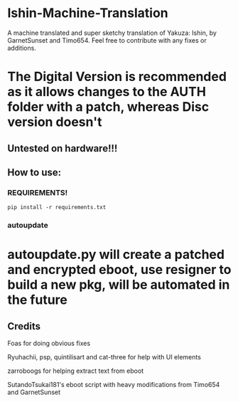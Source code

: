 # Ishin-Machine-Translation

A machine translated and super sketchy translation of Yakuza: Ishin, by GarnetSunset and Timo654.
Feel free to contribute with any fixes or additions.

# The Digital Version is recommended as it allows changes to the AUTH folder with a patch, whereas Disc version doesn't

## Untested on hardware!!!

## How to use:

### REQUIREMENTS!
``pip install -r requirements.txt``

### autoupdate

autoupdate.py will create a patched and encrypted eboot, use resigner to build a new pkg, will be automated in the future
=======


## Credits

Foas for doing obvious fixes

Ryuhachii, psp, quintilisart and cat-three for help with UI elements

zarroboogs for helping extract text from eboot

SutandoTsukai181's eboot script with heavy modifications from Timo654 and GarnetSunset
